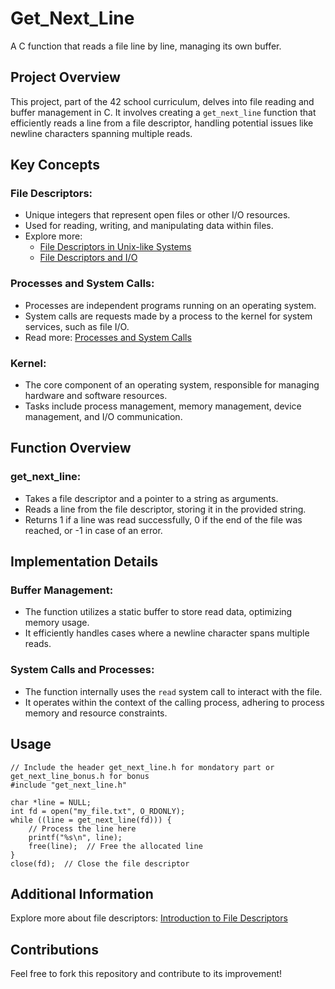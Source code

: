 # Get_Next_Line

A C function that reads a file line by line, managing its own buffer.

## Project Overview

This project, part of the 42 school curriculum, delves into file reading and buffer management in C. It involves creating a `get_next_line` function that efficiently reads a line from a file descriptor, handling potential issues like newline characters spanning multiple reads.

## Key Concepts

### File Descriptors:

- Unique integers that represent open files or other I/O resources.
- Used for reading, writing, and manipulating data within files.
- Explore more:
  - [File Descriptors in Unix-like Systems](https://man7.org/training/download/lusp_fileio_slides-mkerrisk-man7.org.pdf)
  - [File Descriptors and I/O](https://www.usna.edu/Users/cs/wcbrown/courses/IC221/classes/L09/Class.html)

### Processes and System Calls:

- Processes are independent programs running on an operating system.
- System calls are requests made by a process to the kernel for system services, such as file I/O.
- Read more: [Processes and System Calls](https://www.mat.unical.it/spataro/teaching/algoritmi/Linux-processes.pdf)

### Kernel:

- The core component of an operating system, responsible for managing hardware and software resources.
- Tasks include process management, memory management, device management, and I/O communication.

## Function Overview

### get_next_line:

- Takes a file descriptor and a pointer to a string as arguments.
- Reads a line from the file descriptor, storing it in the provided string.
- Returns 1 if a line was read successfully, 0 if the end of the file was reached, or -1 in case of an error.

## Implementation Details

### Buffer Management:

- The function utilizes a static buffer to store read data, optimizing memory usage.
- It efficiently handles cases where a newline character spans multiple reads.

### System Calls and Processes:

- The function internally uses the `read` system call to interact with the file.
- It operates within the context of the calling process, adhering to process memory and resource constraints.

## Usage

```
// Include the header get_next_line.h for mondatory part or get_next_line_bonus.h for bonus
#include "get_next_line.h"

char *line = NULL;
int fd = open("my_file.txt", O_RDONLY);
while ((line = get_next_line(fd))) {
    // Process the line here
    printf("%s\n", line);
    free(line);  // Free the allocated line
}
close(fd);  // Close the file descriptor

```

## Additional Information

Explore more about file descriptors: [Introduction to File Descriptors](https://bottomupcs.com/ch01s03.html)

## Contributions

Feel free to fork this repository and contribute to its improvement!
